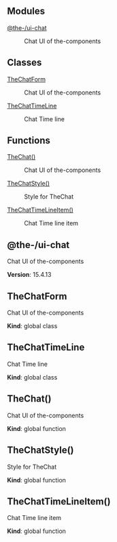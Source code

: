 <!--- Code generated by @the-/script-doc. DO NOT EDIT. -->

## Modules

<dl>
<dt><a href="#module_@the-/ui-chat">@the-/ui-chat</a></dt>
<dd><p>Chat UI of the-components</p>
</dd>
</dl>

## Classes

<dl>
<dt><a href="#TheChatForm">TheChatForm</a></dt>
<dd><p>Chat UI of the-components</p>
</dd>
<dt><a href="#TheChatTimeLine">TheChatTimeLine</a></dt>
<dd><p>Chat Time line</p>
</dd>
</dl>

## Functions

<dl>
<dt><a href="#TheChat">TheChat()</a></dt>
<dd><p>Chat UI of the-components</p>
</dd>
<dt><a href="#TheChatStyle">TheChatStyle()</a></dt>
<dd><p>Style for TheChat</p>
</dd>
<dt><a href="#TheChatTimeLineItem">TheChatTimeLineItem()</a></dt>
<dd><p>Chat Time line item</p>
</dd>
</dl>

<a name="module_@the-/ui-chat"></a>

## @the-/ui-chat
Chat UI of the-components

**Version**: 15.4.13  
<a name="TheChatForm"></a>

## TheChatForm
Chat UI of the-components

**Kind**: global class  
<a name="TheChatTimeLine"></a>

## TheChatTimeLine
Chat Time line

**Kind**: global class  
<a name="TheChat"></a>

## TheChat()
Chat UI of the-components

**Kind**: global function  
<a name="TheChatStyle"></a>

## TheChatStyle()
Style for TheChat

**Kind**: global function  
<a name="TheChatTimeLineItem"></a>

## TheChatTimeLineItem()
Chat Time line item

**Kind**: global function  
